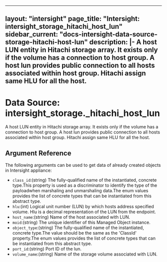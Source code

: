 
---
layout: "intersight"
page_title: "Intersight: intersight_storage_hitachi_host_lun"
sidebar_current: "docs-intersight-data-source-storage-hitachi-host-lun"
description: |-
A host LUN entity in Hitachi storage array. It exists only if the volume has a connection to host group. A host lun provides public connection to all hosts associated within host group. Hitachi assign same HLU for all the host.
---

# Data Source: intersight_storage._hitachi_host_lun
A host LUN entity in Hitachi storage array. It exists only if the volume has a connection to host group. A host lun provides public connection to all hosts associated within host group. Hitachi assign same HLU for all the host.
## Argument Reference
The following arguments can be used to get data of already created objects in Intersight appliance:
* `class_id`:(string) The fully-qualified name of the instantiated, concrete type.This property is used as a discriminator to identify the type of the payloadwhen marshaling and unmarshaling data.The enum values provides the list of concrete types that can be instantiated from this abstract type. 
* `hlu`:(int) Logical unit number (LUN) by which hosts address specified volume. Hlu is a decimal representation of the LUN from the endpoint. 
* `host_name`:(string) Name of the host associated with LUN. 
* `moid`:(string) The unique identifier of this Managed Object instance. 
* `object_type`:(string) The fully-qualified name of the instantiated, concrete type.The value should be the same as the 'ClassId' property.The enum values provides the list of concrete types that can be instantiated from this abstract type. 
* `port_id`:(string) Port ID of the lun. 
* `volume_name`:(string) Name of the storage volume associated with LUN. 
